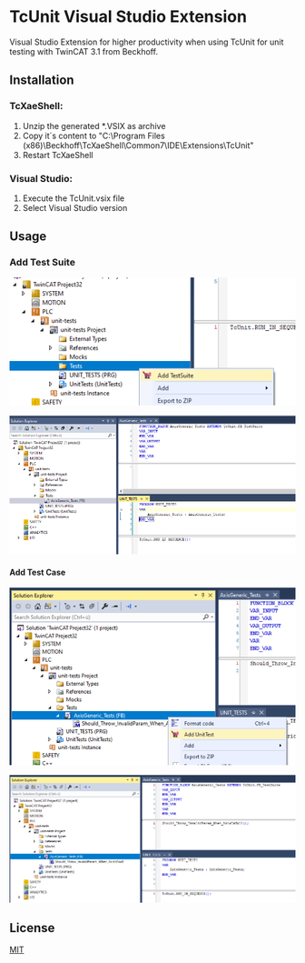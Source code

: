 # TcUnit Visual Studio Extension
Visual Studio Extension for higher productivity when using TcUnit for unit testing with TwinCAT 3.1 from Beckhoff.

## Installation

### TcXaeShell:
1. Unzip the generated *.VSIX as archive
2. Copy it´s content to "C:\Program Files (x86)\Beckhoff\TcXaeShell\Common7\IDE\Extensions\TcUnit" 
3. Restart TcXaeShell

### Visual Studio:
1. Execute the TcUnit.vsix file
2. Select Visual Studio version

## Usage

### Add Test Suite

![add test suite command](./assets/images/add-test-suite-command.png)

![add test suite result](./assets/images/add-test-suite-result.png)

#### Add Test Case

![add test case command](./assets/images/add-test-case-command.png)

![add test case result](./assets/images/add-test-case-result.png)

## License
[MIT](https://choosealicense.com/licenses/mit/)